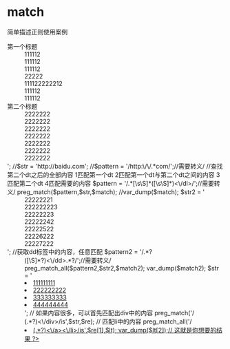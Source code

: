 # match
简单描述正则使用案例 

<?php
$str = '<dl>
		<dt>第一个标题</dt>
		<dd>111112</dd>
		<dd>111112</dd>
		<dd>111112</dd>
		<dd>22222</dd>
		<dd>111122222212</dd>
		<dd>111112</dd>
		<dd>111112</dd>
		<dt>第二个标题</dt>
		<dd>2222222</dd>
		<dd>2222222</dd>
		<dd>2222222</dd>
		<dd>2222222</dd>
		<dd>2222222</dd>
		<dd>2222222</dd>
		<dd>2222222</dd>
	</dl>';
//$str = 'http://baidu.com';
//$pattern = '/http:\/\/.*com/';//需要转义/

//查找第二个dt之后的全部内容 1匹配第一个dt 2匹配第一个dt与第二个dt之间的内容 3匹配第二个dt 4匹配需要的内容
$pattern = '/.*<dt[\s\S]*<\/dt>[\s\S]*<dt[\s\S]*<\/dt>([\s\S]*)<\/dl>/';//需要转义/

preg_match($pattern,$str,$match);

//var_dump($match);

$str2 = '<dd>22222221</dd><dd>222222223</dd><dd>22222223</dd><dd>22222242</dd><dd>22222522</dd><dd>22226222</dd><dd>22227222</dd>';
//获取dd标签中的内容，任意匹配
$pattern2 = '/.*?<dd>([\S]*?)<\/dd>.*?/';//需要转义/

preg_match_all($pattern2,$str2,$match2);

var_dump($match2);




$str = '<div class="c1s">
  <li><a href="#">111111111</a></li>
  <li><a href="#">222222222</a></li>
  <li><a href="#">333333333</a></li>
  <li><a href="#">444444444</a></li>
</div>';
 
// 如果内容很多，可以首先匹配出div中的内容
preg_match('/<div class=\"c1s\">(.*?)<\/div>/is',$str,$re);
// 匹配li中的内容
preg_match_all('/<li><a href=\"(.*?)\">(.*?)<\/a><\/li>/is',$re[1],$lt);
 
var_dump($lt[2]);// 这就是你想要的结果
?>
